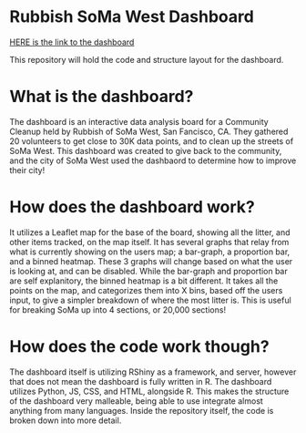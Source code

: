 # Rubbish SoMa West Dashboard

[HERE is the link to the dashboard](https://rubbishlove.shinyapps.io/dashboard/)

This repository will hold the code and structure layout for the dashboard. 

# What is the dashboard?

The dashboard is an interactive data analysis board for a Community Cleanup held by Rubbish of SoMa West, San Fancisco, CA. They gathered 20 volunteers to get close to 30K data points, and to clean up the streets of SoMa West. This dashboard was created to give back to the community, and the city of SoMa West used the dashbaord to determine how to improve their city!

# How does the dashboard work?

It utilizes a Leaflet map for the base of the board, showing all the litter, and other items tracked, on the map itself. It has several graphs that relay from what is currently showing on the users map; a bar-graph, a proportion bar, and a binned heatmap. These 3 graphs will change based on what the user is looking at, and can be disabled. While the bar-graph and proportion bar are self explanitory, the binned heatmap is a bit different. It takes all the points on the map, and categorizes them into X bins, based off the users input, to give a simpler breakdown of where the most litter is. This is useful for breaking SoMa up into 4 sections, or 20,000 sections!

# How does the code work though?

The dashboard itself is utilizing RShiny as a framework, and server, however that does not mean the dashboard is fully written in R. The dashboard utilizes Python, JS, CSS, and HTML, alongside R. This makes the structure of the dashboard very malleable, being able to use integrate almost anything from many languages. Inside the repository itself, the code is broken down into more detail.
